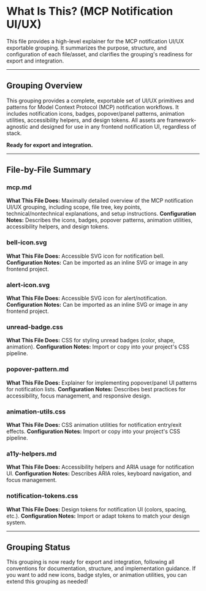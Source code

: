 # What Is This? (MCP Notification UI/UX)

This file provides a high-level explainer for the MCP notification UI/UX exportable grouping. It summarizes the purpose, structure, and configuration of each file/asset, and clarifies the grouping's readiness for export and integration.

---

## Grouping Overview
This grouping provides a complete, exportable set of UI/UX primitives and patterns for Model Context Protocol (MCP) notification workflows. It includes notification icons, badges, popover/panel patterns, animation utilities, accessibility helpers, and design tokens. All assets are framework-agnostic and designed for use in any frontend notification UI, regardless of stack.

**Ready for export and integration.**

---

## File-by-File Summary

### mcp.md
**What This File Does:**
Maximally detailed overview of the MCP notification UI/UX grouping, including scope, file tree, key points, technical/nontechnical explanations, and setup instructions.
**Configuration Notes:**
Describes the icons, badges, popover patterns, animation utilities, accessibility helpers, and design tokens.

### bell-icon.svg
**What This File Does:**
Accessible SVG icon for notification bell.
**Configuration Notes:**
Can be imported as an inline SVG or image in any frontend project.

### alert-icon.svg
**What This File Does:**
Accessible SVG icon for alert/notification.
**Configuration Notes:**
Can be imported as an inline SVG or image in any frontend project.

### unread-badge.css
**What This File Does:**
CSS for styling unread badges (color, shape, animation).
**Configuration Notes:**
Import or copy into your project's CSS pipeline.

### popover-pattern.md
**What This File Does:**
Explainer for implementing popover/panel UI patterns for notification lists.
**Configuration Notes:**
Describes best practices for accessibility, focus management, and responsive design.

### animation-utils.css
**What This File Does:**
CSS animation utilities for notification entry/exit effects.
**Configuration Notes:**
Import or copy into your project's CSS pipeline.

### a11y-helpers.md
**What This File Does:**
Accessibility helpers and ARIA usage for notification UI.
**Configuration Notes:**
Describes ARIA roles, keyboard navigation, and focus management.

### notification-tokens.css
**What This File Does:**
Design tokens for notification UI (colors, spacing, etc.).
**Configuration Notes:**
Import or adapt tokens to match your design system.

---

## Grouping Status
This grouping is now ready for export and integration, following all conventions for documentation, structure, and implementation guidance. If you want to add new icons, badge styles, or animation utilities, you can extend this grouping as needed! 